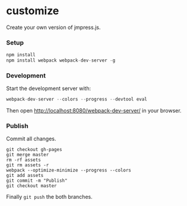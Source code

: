 # customize

Create your own version of jmpress.js.

### Setup

``` javascript
npm install
npm install webpack webpack-dev-server -g
```

### Development

Start the development server with:

``` javascript
webpack-dev-server --colors --progress --devtool eval
```

Then open [http://localhost:8080/webpack-dev-server/](http://localhost:8080/webpack-dev-server/) in your browser.

### Publish

Commit all changes.

``` text
git checkout gh-pages
git merge master
rm -rf assets
git rm assets -r
webpack --optimize-minimize --progress --colors
git add assets
git commit -m "Publish"
git checkout master
```

Finally `git push` the both branches.